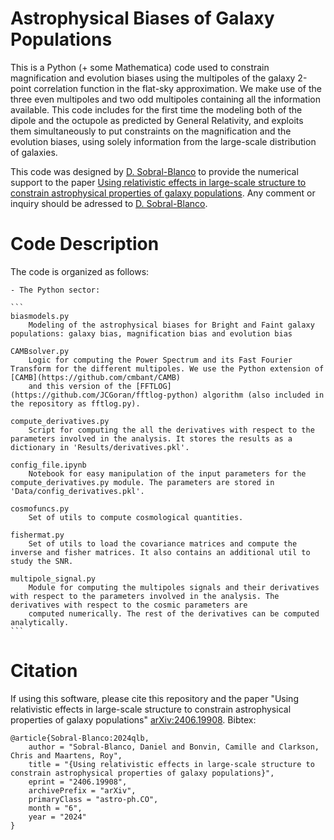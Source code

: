 # Astrophysical Biases of Galaxy Populations

This is a Python (+ some Mathematica) code used to constrain magnification and evolution biases using the multipoles of the galaxy 2-point correlation function in the flat-sky approximation. We make use of the three even multipoles and two odd multipoles containing all the information available. This code includes for the first time the modeling both of the dipole and the octupole as predicted by General Relativity, and exploits them simultaneously to put constraints on the magnification and the evolution biases, using solely information from the large-scale distribution of galaxies. 

This code was designed by [D. Sobral-Blanco](https://github.com/dasobral) to provide the numerical support to the paper [Using relativistic effects in large-scale structure to constrain astrophysical properties of galaxy populations](https://arxiv.org/abs/2406.19908). Any comment or inquiry should be adressed to [D. Sobral-Blanco](https://github.com/dasobral).

# Code Description

The code is organized as follows:

    - The Python sector:

    ```
    biasmodels.py 
        Modeling of the astrophysical biases for Bright and Faint galaxy populations: galaxy bias, magnification bias and evolution bias

    CAMBsolver.py 
        Logic for computing the Power Spectrum and its Fast Fourier Transform for the different multipoles. We use the Python extension of [CAMB](https://github.com/cmbant/CAMB)
        and this version of the [FFTLOG](https://github.com/JCGoran/fftlog-python) algorithm (also included in the repository as fftlog.py).

    compute_derivatives.py
        Script for computing the all the derivatives with respect to the parameters involved in the analysis. It stores the results as a dictionary in 'Results/derivatives.pkl'.

    config_file.ipynb
        Notebook for easy manipulation of the input parameters for the compute_derivatives.py module. The parameters are stored in 'Data/config_derivatives.pkl'. 

    cosmofuncs.py
        Set of utils to compute cosmological quantities.

    fishermat.py
        Set of utils to load the covariance matrices and compute the inverse and fisher matrices. It also contains an additional util to study the SNR.

    multipole_signal.py
        Module for computing the multipoles signals and their derivatives with respect to the parameters involved in the analysis. The derivatives with respect to the cosmic parameters are
        computed numerically. The rest of the derivatives can be computed analytically.
    ```

# Citation

If using this software, please cite this repository and the paper "Using relativistic effects in large-scale structure to constrain astrophysical properties of galaxy populations" [ 	arXiv:2406.19908](https://arxiv.org/abs/2406.19908). Bibtex:

```
@article{Sobral-Blanco:2024qlb,
    author = "Sobral-Blanco, Daniel and Bonvin, Camille and Clarkson, Chris and Maartens, Roy",
    title = "{Using relativistic effects in large-scale structure to constrain astrophysical properties of galaxy populations}",
    eprint = "2406.19908",
    archivePrefix = "arXiv",
    primaryClass = "astro-ph.CO",
    month = "6",
    year = "2024"
}
```
